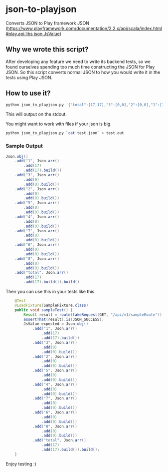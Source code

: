 # json-to-playjson
Converts JSON to Play framework JSON (https://www.playframework.com/documentation/2.2.x/api/scala/index.html#play.api.libs.json.JsValue)

## Why we wrote this script?
After developing any feature we need to write its backend tests, so we found ourselves spending too much time constructing the JSON for Play JSON. So this script converts normal JSON to how you would write it in the tests using Play JSON.

## How to use it?
```bash
python json_to_playjson.py '{"total":[17,17],"3":[0,0],"2":[0,0],"1":[17,17],"7":[0,0],"6":[0,0],"5":[0,0],"4":[0,0],"8":[0,0]}'
```

This will output on the stdout.

You might want to work with files if your json is big.
```bash
python json_to_playjson.py `cat test.json` > test.out
```

### Sample Output
```java
Json.obj() 
	.add("1", Json.arr() 
		.add(17)
		.add(17).build())
	.add("3", Json.arr() 
		.add(0)
		.add(0).build())
	.add("2", Json.arr() 
		.add(0)
		.add(0).build())
	.add("5", Json.arr() 
		.add(0)
		.add(0).build())
	.add("4", Json.arr() 
		.add(0)
		.add(0).build())
	.add("7", Json.arr() 
		.add(0)
		.add(0).build())
	.add("6", Json.arr() 
		.add(0)
		.add(0).build())
	.add("8", Json.arr() 
		.add(0)
		.add(0).build())
	.add("total", Json.arr() 
		.add(17)
		.add(17).build()).build()
```

Then you can use this in your tests like this.
```java
    @Test
    @LoadFixture(SampleFixture.class)
    public void sampleTest() {
        Result result = route(fakeRequest(GET, "/api/v1/sampleRoute"));
        assertThat(result).is(JSON_SUCCESS);
        JsValue expected = Json.obj() 
        	.add("1", Json.arr() 
        		.add(17)
        		.add(17).build())
        	.add("3", Json.arr() 
        		.add(0)
        		.add(0).build())
        	.add("2", Json.arr() 
        		.add(0)
        		.add(0).build())
        	.add("5", Json.arr() 
        		.add(0)
        		.add(0).build())
        	.add("4", Json.arr() 
        		.add(0)
        		.add(0).build())
        	.add("7", Json.arr() 
        		.add(0)
        		.add(0).build())
        	.add("6", Json.arr() 
        		.add(0)
        		.add(0).build())
        	.add("8", Json.arr() 
        		.add(0)
        		.add(0).build())
        	.add("total", Json.arr() 
        		.add(17)
        		.add(17).build()).build();
    }
```


Enjoy testing :)


